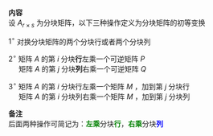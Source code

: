 **内容**    
设 $A_{r\times s}$ 为分块矩阵，以下三种操作定义为分块矩阵的初等变换    
    
 $1^\circ$  对换分块矩阵的两个分块行或者两个分块列    
    
 $2^\circ$  矩阵 $A$ 的第 $i$ 分块**行**左乘一个可逆矩阵 $P$     
 $\quad$  矩阵 $A$ 的第 $j$ 分块**列**右乘一个可逆矩阵 $Q$     
    
 $3^\circ$  矩阵 $A$ 的第 $i$ 分块行左乘一个矩阵 $M$ ，加到第 $j$ 分块行    
 $\quad$  矩阵 $A$ 的第 $i$ 分块列右乘一个矩阵 $M$ ，加到第 $j$ 分块列    
    
**备注**    
后面两种操作可简记为：<font color=green>**左乘**</font>分块<font color=green>**行**</font>，<font color=green>**右乘**</font>分块<font color=blue>**列**</font>    
